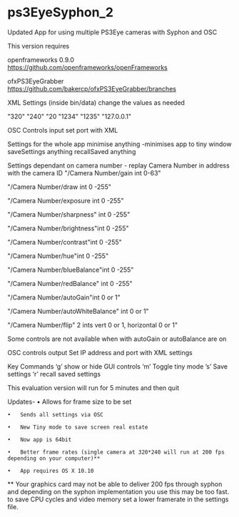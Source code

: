 # ps3EyeSyphon_2
Updated App for using multiple PS3Eye cameras with Syphon and OSC

This version requires 

openframeworks 0.9.0 
https://github.com/openframeworks/openFrameworks

ofxPS3EyeGrabber 
https://github.com/bakercp/ofxPS3EyeGrabber/branches

XML Settings (inside bin/data) change the values as needed

"<CAMWIDTH>320</CAMWIDTH>"
"<CAMHEIGHT>240</CAMHEIGHT>"
"<FRAMERATE>20</FRAMERATE>
"<RECIEVEPORT>1234</RECIEVEPORT>"
"<SENDPORT>1235</SENDPORT>"
"<SENDIP>127.0.0.1</SENDIP>"


OSC Controls input
set port with XML

Settings for the whole app
minimise anything -minimises app to tiny window
saveSettings anything
recallSaved anything

Settings dependant on camera number - replay Camera Number in address with the camera ID
"/Camera Number/gain int 0-63"

"/Camera Number/draw int 0 -255"

"/Camera Number/exposure int 0 -255"

"/Camera Number/sharpness" int 0 -255"

"/Camera Number/brightness"int 0 -255"

"/Camera Number/contrast"int 0 -255"

"/Camera Number/hue"int 0 -255"

"/Camera Number/blueBalance"int 0 -255"

"/Camera Number/redBalance" int 0 -255"

"/Camera Number/autoGain"int 0 or 1"

"/Camera Number/autoWhiteBalance" int 0 or 1"

"/Camera Number/flip" 2 ints vert 0 or 1, horizontal 0 or 1"


Some controls are not available when with autoGain or autoBalance are on

OSC controls output
Set IP address and port with XML settings

Key Commands
‘g’ show or hide GUI controls
‘m’ Toggle tiny mode
’s’ Save settings
‘r’ recall saved settings

This evaluation version will run for 5 minutes and then quit

Updates- 
	•	Allows for frame size to be set

	•	Sends all settings via OSC

	•	New Tiny mode to save screen real estate

	•	Now app is 64bit

	•	Better frame rates (single camera at 320*240 will run at 200 fps depending on your computer)**

	•	App requires OS X 10.10 
	

** Your graphics card may not be able to deliver 200 fps through syphon and depending on the syphon implementation you use this may be too fast. to save CPU cycles and video memory set a lower framerate in the settings file.
